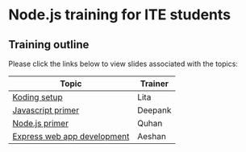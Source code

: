 # Node.js training for ITE students

## Training outline
Please click the links below to view slides associated with the topics:

| Topic  | Trainer |
| ------------- |------|
| [Koding setup](http://www.slideshare.net/linovati/koding-setup) | Lita
| [Javascript primer](http://www.slideshare.net/deepankvora/javascipt-ite) | Deepank |
| [Node.js primer](http://www.slideshare.net/quhan/nodejs-primer-for-ite-students) | Quhan |
| [Express web app development](http://www.slideshare.net/AeshanWijetunge/ite-express-labs) | Aeshan |
